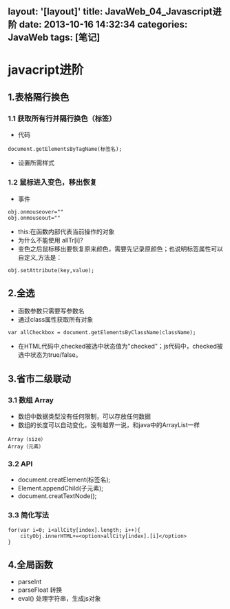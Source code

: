 layout: '[layout]'
title: JavaWeb_04_Javascript进阶
date: 2013-10-16 14:32:34
categories: JavaWeb
tags: [笔记]
---
# javacript进阶
## 1.表格隔行换色
### 1.1 获取所有行并隔行换色（标签）
- 代码
```
document.getElementsByTagName(标签名);
```
- 设置所需样式
### 1.2 鼠标进入变色，移出恢复
- 事件
    
```
obj.onmouseover=""
obj.onmouseout=""
```
- this:在函数内部代表当前操作的对象
- 为什么不能使用 allTr[i]?
- 变色之后鼠标移出要恢复原来颜色，需要先记录原颜色；也说明标签属性可以自定义,方法是：
```
obj.setAttribute(key,value);
```
<!-- more -->
## 2.全选
- 函数参数只需要写参数名
- 通过class属性获取所有对象 

```
var allCheckbox = document.getElementsByClassName(className);
```
- 在HTML代码中,checked被选中状态值为"checked"；js代码中，checked被选中状态为true/false。
## 3.省市二级联动
### 3.1 数组  Array
- 数组中数据类型没有任何限制，可以存放任何数据
- 数组的长度可以自动变化，没有越界一说，和java中的ArrayList一样

```
Array（size）
Array（元素）
```
### 3.2 API
- document.creatElement(标签名);
- Element.appendChild(子元素);
- document.creatTextNode();
### 3.3 简化写法

```
for(var i=0; i<allCity[index].length; i++){
    cityObj.innerHTML+=<option>allCity[index].[i]</option>
}
```
## 4.全局函数
- parseInt 
- parseFloat  转换
- eval()    处理字符串，生成js对象
